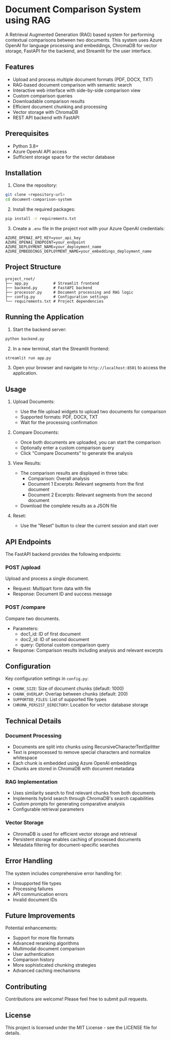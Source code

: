 # Document Comparison System using RAG

A Retrieval Augmented Generation (RAG) based system for performing contextual comparisons between two documents. This system uses Azure OpenAI for language processing and embeddings, ChromaDB for vector storage, FastAPI for the backend, and Streamlit for the user interface.

## Features

- Upload and process multiple document formats (PDF, DOCX, TXT)
- RAG-based document comparison with semantic search
- Interactive web interface with side-by-side comparison view
- Custom comparison queries
- Downloadable comparison results
- Efficient document chunking and processing
- Vector storage with ChromaDB
- REST API backend with FastAPI

## Prerequisites

- Python 3.8+
- Azure OpenAI API access
- Sufficient storage space for the vector database

## Installation

1. Clone the repository:
```bash
git clone <repository-url>
cd document-comparison-system
```

2. Install the required packages:
```bash
pip install -r requirements.txt
```

3. Create a `.env` file in the project root with your Azure OpenAI credentials:
```
AZURE_OPENAI_API_KEY=your_api_key
AZURE_OPENAI_ENDPOINT=your_endpoint
AZURE_DEPLOYMENT_NAME=your_deployment_name
AZURE_EMBEDDINGS_DEPLOYMENT_NAME=your_embeddings_deployment_name
```

## Project Structure

```
project_root/
├── app.py           # Streamlit frontend
├── backend.py       # FastAPI backend
├── processor.py     # Document processing and RAG logic
├── config.py        # Configuration settings
└── requirements.txt # Project dependencies
```

## Running the Application

1. Start the backend server:
```bash
python backend.py
```

2. In a new terminal, start the Streamlit frontend:
```bash
streamlit run app.py
```

3. Open your browser and navigate to `http://localhost:8501` to access the application.

## Usage

1. Upload Documents:
   - Use the file upload widgets to upload two documents for comparison
   - Supported formats: PDF, DOCX, TXT
   - Wait for the processing confirmation

2. Compare Documents:
   - Once both documents are uploaded, you can start the comparison
   - Optionally enter a custom comparison query
   - Click "Compare Documents" to generate the analysis

3. View Results:
   - The comparison results are displayed in three tabs:
     - Comparison: Overall analysis
     - Document 1 Excerpts: Relevant segments from the first document
     - Document 2 Excerpts: Relevant segments from the second document
   - Download the complete results as a JSON file

4. Reset:
   - Use the "Reset" button to clear the current session and start over

## API Endpoints

The FastAPI backend provides the following endpoints:

### POST /upload
Upload and process a single document.
- Request: Multipart form data with file
- Response: Document ID and success message

### POST /compare
Compare two documents.
- Parameters:
  - doc1_id: ID of first document
  - doc2_id: ID of second document
  - query: Optional custom comparison query
- Response: Comparison results including analysis and relevant excerpts

## Configuration

Key configuration settings in `config.py`:

- `CHUNK_SIZE`: Size of document chunks (default: 1000)
- `CHUNK_OVERLAP`: Overlap between chunks (default: 200)
- `SUPPORTED_FILES`: List of supported file types
- `CHROMA_PERSIST_DIRECTORY`: Location for vector database storage

## Technical Details

### Document Processing
- Documents are split into chunks using RecursiveCharacterTextSplitter
- Text is preprocessed to remove special characters and normalize whitespace
- Each chunk is embedded using Azure OpenAI embeddings
- Chunks are stored in ChromaDB with document metadata

### RAG Implementation
- Uses similarity search to find relevant chunks from both documents
- Implements hybrid search through ChromaDB's search capabilities
- Custom prompts for generating comparative analysis
- Configurable retrieval parameters

### Vector Storage
- ChromaDB is used for efficient vector storage and retrieval
- Persistent storage enables caching of processed documents
- Metadata filtering for document-specific searches

## Error Handling

The system includes comprehensive error handling for:
- Unsupported file types
- Processing failures
- API communication errors
- Invalid document IDs

## Future Improvements

Potential enhancements:
- Support for more file formats
- Advanced reranking algorithms
- Multimodal document comparison
- User authentication
- Comparison history
- More sophisticated chunking strategies
- Advanced caching mechanisms

## Contributing

Contributions are welcome! Please feel free to submit pull requests.

## License

This project is licensed under the MIT License - see the LICENSE file for details.